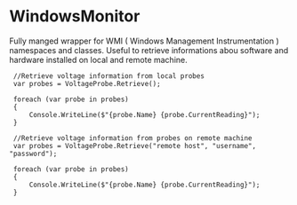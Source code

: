 # WindowsMonitor

Fully manged wrapper for WMI ( Windows Management Instrumentation ) namespaces and classes.
Useful to retrieve informations abou software and hardware installed on local and remote machine.

     //Retrieve voltage information from local probes
     var probes = VoltageProbe.Retrieve();
       
     foreach (var probe in probes)
     {
         Console.WriteLine($"{probe.Name} {probe.CurrentReading}");
     }
    
     //Retrieve voltage information from probes on remote machine
     var probes = VoltageProbe.Retrieve("remote host", "username", "password");
       
     foreach (var probe in probes)
     {
         Console.WriteLine($"{probe.Name} {probe.CurrentReading}");
     }
     

